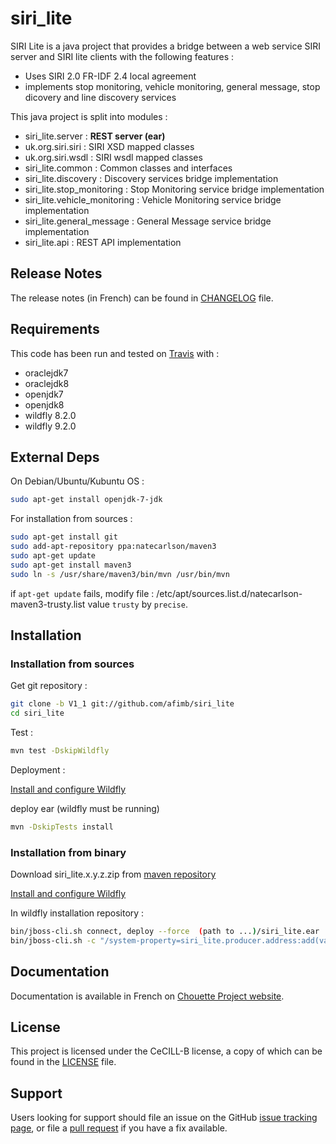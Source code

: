 # siri_lite 

SIRI Lite is a java project that provides a bridge between a web service SIRI server and SIRI lite clients with the following features :

* Uses SIRI 2.0 FR-IDF 2.4 local agreement
* implements stop monitoring, vehicle monitoring, general message, stop dicovery and line discovery services


This java project is split into modules :

* siri_lite.server : **REST server (ear)**
* uk.org.siri.siri : SIRI XSD mapped classes
* uk.org.siri.wsdl : SIRI wsdl mapped classes
* siri_lite.common : Common classes and interfaces
* siri_lite.discovery : Discovery services bridge implementation
* siri_lite.stop_monitoring : Stop Monitoring service bridge implementation
* siri_lite.vehicle_monitoring : Vehicle Monitoring service bridge implementation
* siri_lite.general_message : General Message service bridge implementation
* siri_lite.api : REST API implementation

## Release Notes

The release notes (in French) can be found in [CHANGELOG](./CHANGELOG.md) file.

## Requirements
 
This code has been run and tested on [Travis](http://travis-ci.org/afimb/chouette?branch=master) with : 
* oraclejdk7
* oraclejdk8
* openjdk7
* openjdk8
* wildfly 8.2.0
* wildfly 9.2.0

## External Deps

On Debian/Ubuntu/Kubuntu OS : 
```sh
sudo apt-get install openjdk-7-jdk 
```

For installation from sources : 
```sh
sudo apt-get install git
sudo add-apt-repository ppa:natecarlson/maven3
sudo apt-get update 
sudo apt-get install maven3
sudo ln -s /usr/share/maven3/bin/mvn /usr/bin/mvn
```
if ```apt-get update``` fails, modify file :
/etc/apt/sources.list.d/natecarlson-maven3-trusty.list
value ```trusty``` by ```precise```.

## Installation

### Installation from sources

Get git repository :
```sh
git clone -b V1_1 git://github.com/afimb/siri_lite
cd siri_lite
```

Test :

```sh
mvn test -DskipWildfly
```

Deployment :

[Install and configure Wildfly](./doc/install/wildfly.md) 

deploy ear (wildfly must be running)
```sh
mvn -DskipTests install
```

### Installation from binary
Download siri_lite.x.y.z.zip from [maven repository](http://maven.chouette.mobi/siri/siri_lite/siri_lite.server)

[Install and configure Wildfly](./doc/install/wildfly.md) 

In wildfly installation repository :
```sh
bin/jboss-cli.sh connect, deploy --force  (path to ...)/siri_lite.ear
bin/jboss-cli.sh -c "/system-property=siri_lite.producer.address:add(value='web service SIRI server endpoint address')"
```

## Documentation

Documentation is available in French on [Chouette Project website](http://www.chouette.mobi).

## License
 
This project is licensed under the CeCILL-B license, a copy of which can be found in the [LICENSE](./LICENSE.md) file.

 
## Support
 
Users looking for support should file an issue on the GitHub [issue tracking page](../../issues), or file a [pull request](../../pulls) if you have a fix available.
